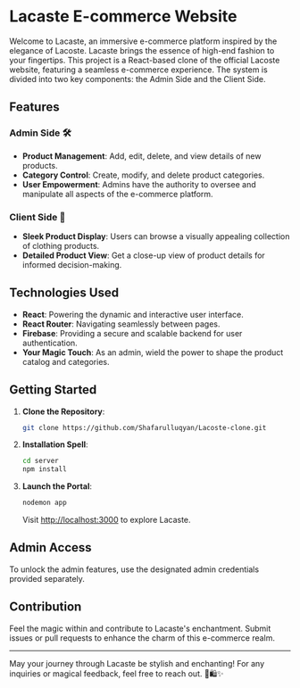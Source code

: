 # Lacaste E-commerce Website

Welcome to Lacaste, an immersive e-commerce platform inspired by the elegance of Lacoste. Lacaste brings the essence of high-end fashion to your fingertips. This project is a React-based clone of the official Lacoste website, featuring a seamless e-commerce experience. The system is divided into two key components: the Admin Side and the Client Side.

## Features

### Admin Side 🛠️

- **Product Management**: Add, edit, delete, and view details of new products.
- **Category Control**: Create, modify, and delete product categories.
- **User Empowerment**: Admins have the authority to oversee and manipulate all aspects of the e-commerce platform.

### Client Side 👀

- **Sleek Product Display**: Users can browse a visually appealing collection of clothing products.
- **Detailed Product View**: Get a close-up view of product details for informed decision-making.

## Technologies Used

- **React**: Powering the dynamic and interactive user interface.
- **React Router**: Navigating seamlessly between pages.
- **Firebase**: Providing a secure and scalable backend for user authentication.
- **Your Magic Touch**: As an admin, wield the power to shape the product catalog and categories.

## Getting Started

1. **Clone the Repository**:

   ```bash
   git clone https://github.com/Shafarulluqyan/Lacoste-clone.git
   ```

2. **Installation Spell**:

   ```bash
   cd server
   npm install
   ```

3. **Launch the Portal**:

   ```bash
   nodemon app
   ```

   Visit [http://localhost:3000](http://localhost:3000) to explore Lacaste.

## Admin Access

To unlock the admin features, use the designated admin credentials provided separately.

## Contribution

Feel the magic within and contribute to Lacaste's enchantment. Submit issues or pull requests to enhance the charm of this e-commerce realm.

---

May your journey through Lacaste be stylish and enchanting! For any inquiries or magical feedback, feel free to reach out. 🧙🛍️✨
